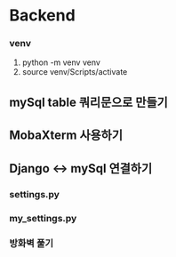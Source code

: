 # Backend

###  venv

1. python -m venv venv
2. source venv/Scripts/activate





## mySql table 쿼리문으로 만들기







## MobaXterm 사용하기 





## Django <-> mySql 연결하기

### settings.py



### my_settings.py



### 방화벽 풀기



